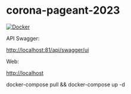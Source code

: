 # corona-pageant-2023

[![Docker](https://github.com/glensouza/corona-pageant-2023/actions/workflows/docker-publish.yml/badge.svg)](https://github.com/glensouza/corona-pageant-2023/actions/workflows/docker-publish.yml)

API Swagger:

<http://localhost:81/api/swagger/ui>

Web:

<http://localhost>

docker-compose pull && docker-compose up -d
